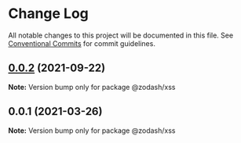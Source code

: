 # Change Log

All notable changes to this project will be documented in this file.
See [Conventional Commits](https://conventionalcommits.org) for commit guidelines.

## [0.0.2](https://github.com/zcorky/zodash/compare/@zodash/xss@0.0.1...@zodash/xss@0.0.2) (2021-09-22)

**Note:** Version bump only for package @zodash/xss





## 0.0.1 (2021-03-26)

**Note:** Version bump only for package @zodash/xss
